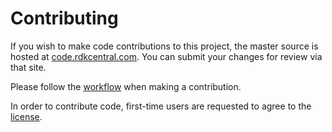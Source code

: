 # Contributing
If you wish to make code contributions to this project, the master source is hosted at [code.rdkcentral.com](https://code.rdkcentral.com/r/admin/repos/rdk/tools/automatics/rdkb-tests). You can submit your changes for review via that site.

Please follow the [workflow](https://wiki.rdkcentral.com/display/CMF/Gerrit+Development+Workflow)   when making a contribution.

In order to contribute code, first-time users are requested to agree to the [license](https://wiki.rdkcentral.com/signup.action).

